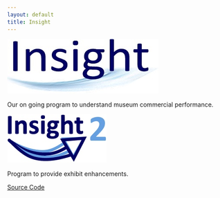 ```yaml
---
layout: default
title: Insight
---
```

![Insight Logo](/img/InsightLogo.jpg)

Our on going program to understand museum commercial performance.

![Insight 2 Logo](/img/Insight2Logo.jpg)

Program to provide exhibit enhancements.

[Source Code](https://github.com/blackradley/dinmore)
